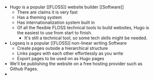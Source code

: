 - Hugo is a popular [[FLOSS]] website builder [[Software]]
	- There are claims it is very fast
	- Has a theming system
	- Has internationalization system built in
	- Of all the flexible FLOSS technical tools to build websites, Hugo is the easiest to use from start to finish.
		- It's still a technical tool, so some tech skills might be needed.
- Logseq is a popular [[FLOSS]] non-linear writing Software
	- Create pages outside a hierarchical structure
	- Links pages with each other effortlessly as you write
	- Export pages to be used on as Hugo pages
- We'll be publishing the website on a free hosting provider such as Github Pages.
-